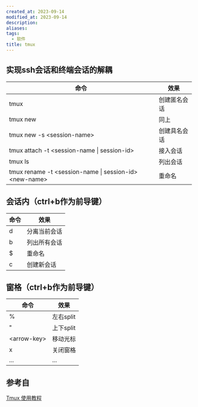 ```yaml
---
created_at: 2023-09-14
modified_at: 2023-09-14
description: 
aliases: 
tags:
  - 软件
title: tmux
---
```

## 实现ssh会话和终端会话的解耦

|命令|效果|
|--|--|
|tmux|创建匿名会话|
|tmux new|同上|
|tmux new -s \<session-name\>|创建具名会话|
|tmux attach -t \<session-name \| session-id\>|接入会话|
|tmux ls|列出会话|
|tmux rename -t \<session-name \| session-id\>  \<new-name\>|重命名|

## 会话内（ctrl+b作为前导键）

|命令|效果|
|--|--|
|d|分离当前会话|
|b|列出所有会话|
|$|重命名|
|c|创建新会话|

## 窗格（ctrl+b作为前导键）

|命令|效果|
|--|--|
|%|左右split|
|"|上下split|
|\<arrow-key\>|移动光标|
|x|关闭窗格|
|...|...|


## 参考自
[Tmux 使用教程](https://www.ruanyifeng.com/blog/2019/10/tmux.html)